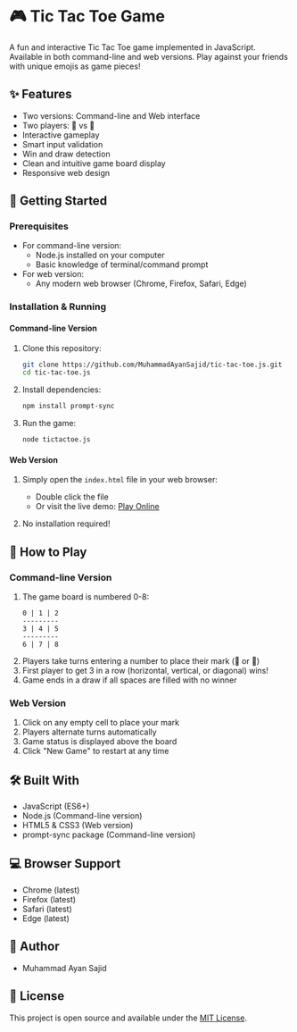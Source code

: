 # 🎮 Tic Tac Toe Game

A fun and interactive Tic Tac Toe game implemented in JavaScript. Available in both command-line and web versions. Play against your friends with unique emojis as game pieces!

## ✨ Features
- Two versions: Command-line and Web interface
- Two players: 🐐 vs 🍇
- Interactive gameplay
- Smart input validation
- Win and draw detection
- Clean and intuitive game board display
- Responsive web design

## 🚀 Getting Started

### Prerequisites
- For command-line version:
  - Node.js installed on your computer
  - Basic knowledge of terminal/command prompt
- For web version:
  - Any modern web browser (Chrome, Firefox, Safari, Edge)

### Installation & Running

#### Command-line Version
1. Clone this repository:
   ```bash
   git clone https://github.com/MuhammadAyanSajid/tic-tac-toe.js.git
   cd tic-tac-toe.js
   ```

2. Install dependencies:
   ```bash
   npm install prompt-sync
   ```

3. Run the game:
   ```bash
   node tictactoe.js
   ```

#### Web Version
1. Simply open the `index.html` file in your web browser:
   - Double click the file
   - Or visit the live demo: [Play Online](https://muhammadayansajid.github.io/tic-tac-toe.js)

2. No installation required!

## 🎯 How to Play

### Command-line Version
1. The game board is numbered 0-8:
   ```
   0 | 1 | 2
   ---------
   3 | 4 | 5
   ---------
   6 | 7 | 8
   ```
2. Players take turns entering a number to place their mark (🐐 or 🍇)
3. First player to get 3 in a row (horizontal, vertical, or diagonal) wins!
4. Game ends in a draw if all spaces are filled with no winner

### Web Version
1. Click on any empty cell to place your mark
2. Players alternate turns automatically
3. Game status is displayed above the board
4. Click "New Game" to restart at any time

## 🛠️ Built With
- JavaScript (ES6+)
- Node.js (Command-line version)
- HTML5 & CSS3 (Web version)
- prompt-sync package (Command-line version)

## 💻 Browser Support
- Chrome (latest)
- Firefox (latest)
- Safari (latest)
- Edge (latest)

## 👤 Author
- Muhammad Ayan Sajid

## 📝 License
This project is open source and available under the [MIT License](https://opensource.org/licenses/MIT).
